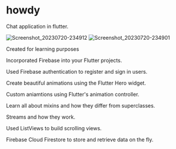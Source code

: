 # howdy

Chat application in flutter.

![Screenshot_20230720-234912](https://github.com/shreyash0257/Howdy-chat/assets/98897735/cb50054e-0d3f-4925-892c-40f193bc2cc6)
![Screenshot_20230720-234901](https://github.com/shreyash0257/Howdy-chat/assets/98897735/8a0c8c38-8cc5-45a5-81cb-728e1a3027cf)

Created for learning purposes

Incorporated Firebase into your Flutter projects.

Used Firebase authentication to register and sign in users.

Create beautiful animations using the Flutter Hero widget.

Custom aniamtions using Flutter's animation controller.

Learn all about mixins and how they differ from superclasses.

Streams and how they work.

Used ListViews to build scrolling views.

Firebase Cloud Firestore to store and retrieve data on the fly.

